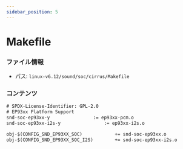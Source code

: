 ```yaml
---
sidebar_position: 5
---
```

# Makefile

### ファイル情報

- パス: `linux-v6.12/sound/soc/cirrus/Makefile`

### コンテンツ

```txt
# SPDX-License-Identifier: GPL-2.0
# EP93xx Platform Support
snd-soc-ep93xx-y				:= ep93xx-pcm.o
snd-soc-ep93xx-i2s-y	 			:= ep93xx-i2s.o

obj-$(CONFIG_SND_EP93XX_SOC)			+= snd-soc-ep93xx.o
obj-$(CONFIG_SND_EP93XX_SOC_I2S)		+= snd-soc-ep93xx-i2s.o


```

